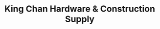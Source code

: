 ---
title: "King Chan Hardware & Construction Supply"
url: /los-banos/king-chan-hardware-and-construction-supply/
shop: hardware
---